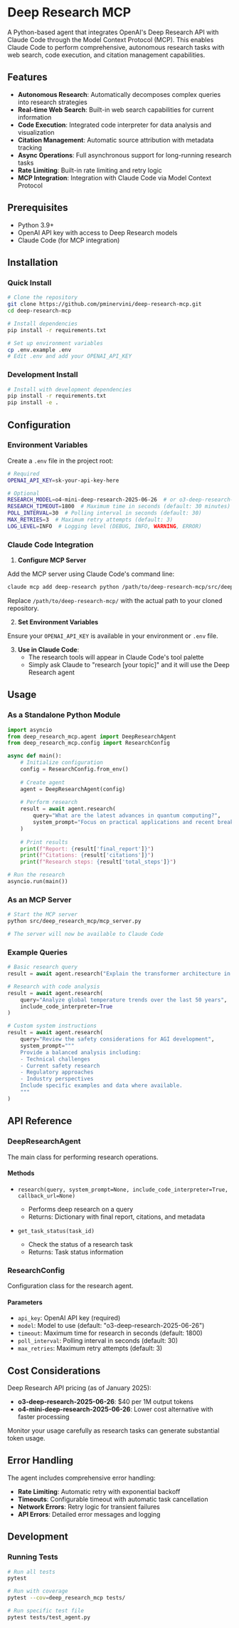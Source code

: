# Deep Research MCP

A Python-based agent that integrates OpenAI's Deep Research API with Claude Code through the Model Context Protocol (MCP). This enables Claude Code to perform comprehensive, autonomous research tasks with web search, code execution, and citation management capabilities.

## Features

- **Autonomous Research**: Automatically decomposes complex queries into research strategies
- **Real-time Web Search**: Built-in web search capabilities for current information
- **Code Execution**: Integrated code interpreter for data analysis and visualization
- **Citation Management**: Automatic source attribution with metadata tracking
- **Async Operations**: Full asynchronous support for long-running research tasks
- **Rate Limiting**: Built-in rate limiting and retry logic
- **MCP Integration**: Integration with Claude Code via Model Context Protocol

## Prerequisites

- Python 3.9+
- OpenAI API key with access to Deep Research models
- Claude Code (for MCP integration)

## Installation

### Quick Install

```bash
# Clone the repository
git clone https://github.com/pminervini/deep-research-mcp.git
cd deep-research-mcp

# Install dependencies
pip install -r requirements.txt

# Set up environment variables
cp .env.example .env
# Edit .env and add your OPENAI_API_KEY
```

### Development Install

```bash
# Install with development dependencies
pip install -r requirements.txt
pip install -e .
```

## Configuration

### Environment Variables

Create a `.env` file in the project root:

```bash
# Required
OPENAI_API_KEY=sk-your-api-key-here

# Optional
RESEARCH_MODEL=o4-mini-deep-research-2025-06-26  # or o3-deep-research-2025-06-26
RESEARCH_TIMEOUT=1800  # Maximum time in seconds (default: 30 minutes)
POLL_INTERVAL=30  # Polling interval in seconds (default: 30)
MAX_RETRIES=3  # Maximum retry attempts (default: 3)
LOG_LEVEL=INFO  # Logging level (DEBUG, INFO, WARNING, ERROR)
```

### Claude Code Integration

1. **Configure MCP Server**

Add the MCP server using Claude Code's command line:

```bash
claude mcp add deep-research python /path/to/deep-research-mcp/src/deep_research_mcp/mcp_server.py
```

Replace `/path/to/deep-research-mcp/` with the actual path to your cloned repository.

2. **Set Environment Variables**

Ensure your `OPENAI_API_KEY` is available in your environment or `.env` file.

3. **Use in Claude Code**:
   - The research tools will appear in Claude Code's tool palette
   - Simply ask Claude to "research [your topic]" and it will use the Deep Research agent

## Usage

### As a Standalone Python Module

```python
import asyncio
from deep_research_mcp.agent import DeepResearchAgent
from deep_research_mcp.config import ResearchConfig

async def main():
    # Initialize configuration
    config = ResearchConfig.from_env()
    
    # Create agent
    agent = DeepResearchAgent(config)
    
    # Perform research
    result = await agent.research(
        query="What are the latest advances in quantum computing?",
        system_prompt="Focus on practical applications and recent breakthroughs"
    )
    
    # Print results
    print(f"Report: {result['final_report']}")
    print(f"Citations: {result['citations']}")
    print(f"Research steps: {result['total_steps']}")

# Run the research
asyncio.run(main())
```

### As an MCP Server

```bash
# Start the MCP server
python src/deep_research_mcp/mcp_server.py

# The server will now be available to Claude Code
```

### Example Queries

```python
# Basic research query
result = await agent.research("Explain the transformer architecture in AI")

# Research with code analysis
result = await agent.research(
    query="Analyze global temperature trends over the last 50 years",
    include_code_interpreter=True
)

# Custom system instructions
result = await agent.research(
    query="Review the safety considerations for AGI development",
    system_prompt="""
    Provide a balanced analysis including:
    - Technical challenges
    - Current safety research
    - Regulatory approaches
    - Industry perspectives
    Include specific examples and data where available.
    """
)
```

## API Reference

### DeepResearchAgent

The main class for performing research operations.

#### Methods

- `research(query, system_prompt=None, include_code_interpreter=True, callback_url=None)`
  - Performs deep research on a query
  - Returns: Dictionary with final report, citations, and metadata

- `get_task_status(task_id)`
  - Check the status of a research task
  - Returns: Task status information

### ResearchConfig

Configuration class for the research agent.

#### Parameters

- `api_key`: OpenAI API key (required)
- `model`: Model to use (default: "o3-deep-research-2025-06-26")
- `timeout`: Maximum time for research in seconds (default: 1800)
- `poll_interval`: Polling interval in seconds (default: 30)
- `max_retries`: Maximum retry attempts (default: 3)

## Cost Considerations

Deep Research API pricing (as of January 2025):
- **o3-deep-research-2025-06-26**: $40 per 1M output tokens
- **o4-mini-deep-research-2025-06-26**: Lower cost alternative with faster processing

Monitor your usage carefully as research tasks can generate substantial token usage.

## Error Handling

The agent includes comprehensive error handling:

- **Rate Limiting**: Automatic retry with exponential backoff
- **Timeouts**: Configurable timeout with automatic task cancellation
- **Network Errors**: Retry logic for transient failures
- **API Errors**: Detailed error messages and logging

## Development

### Running Tests

```bash
# Run all tests
pytest

# Run with coverage
pytest --cov=deep_research_mcp tests/

# Run specific test file
pytest tests/test_agent.py
```

